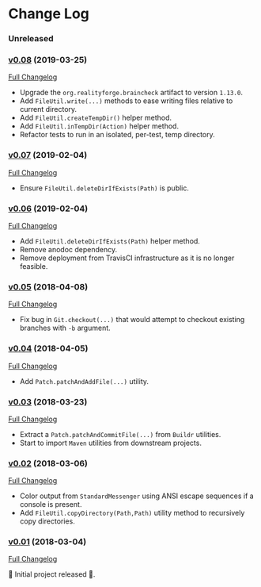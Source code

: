 # Change Log

### Unreleased

### [v0.08](https://github.com/realityforge/gir/tree/v0.08) (2019-03-25)
[Full Changelog](https://github.com/realityforge/gir/compare/v0.07...v0.08)

* Upgrade the `org.realityforge.braincheck` artifact to version `1.13.0`.
* Add `FileUtil.write(...)` methods to ease writing files relative to current directory.
* Add `FileUtil.createTempDir()` helper method.
* Add `FileUtil.inTempDir(Action)` helper method.
* Refactor tests to run in an isolated, per-test, temp directory.

### [v0.07](https://github.com/realityforge/gir/tree/v0.07) (2019-02-04)
[Full Changelog](https://github.com/realityforge/gir/compare/v0.06...v0.07)

* Ensure `FileUtil.deleteDirIfExists(Path)` is public.

### [v0.06](https://github.com/realityforge/gir/tree/v0.06) (2019-02-04)
[Full Changelog](https://github.com/realityforge/gir/compare/v0.05...v0.06)

* Add `FileUtil.deleteDirIfExists(Path)` helper method.
* Remove anodoc dependency.
* Remove deployment from TravisCI infrastructure as it is no longer feasible.

### [v0.05](https://github.com/realityforge/gir/tree/v0.05) (2018-04-08)
[Full Changelog](https://github.com/realityforge/gir/compare/v0.04...v0.05)

* Fix bug in `Git.checkout(...)` that would attempt to checkout existing branches with `-b` argument.

### [v0.04](https://github.com/realityforge/gir/tree/v0.04) (2018-04-05)
[Full Changelog](https://github.com/realityforge/gir/compare/v0.03...v0.04)

* Add `Patch.patchAndAddFile(...)` utility.

### [v0.03](https://github.com/realityforge/gir/tree/v0.03) (2018-03-23)
[Full Changelog](https://github.com/realityforge/gir/compare/v0.02...v0.03)

* Extract a `Patch.patchAndCommitFile(...)` from `Buildr` utilities.
* Start to import `Maven` utilities from downstream projects.

### [v0.02](https://github.com/realityforge/gir/tree/v0.02) (2018-03-06)
[Full Changelog](https://github.com/realityforge/gir/compare/v0.01...v0.02)

* Color output from `StandardMessenger` using ANSI escape sequences if a console is present.
* Add `FileUtil.copyDirectory(Path,Path)` utility method to recursively copy directories.

### [v0.01](https://github.com/realityforge/gir/tree/v0.01) (2018-03-04)
[Full Changelog](https://github.com/realityforge/gir/compare/fe376759d55ced503574d2782a6f19d30b061f77...v0.01)

‎🎉	 Initial project released ‎🎉.
